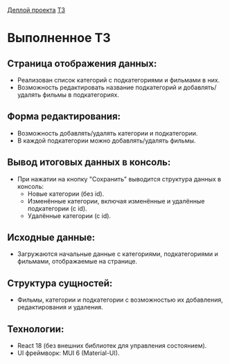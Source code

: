 [Деплой проекта](https://cinema-dashboard.netlify.app/categories)
[ТЗ](https://butter-wanderer-da2.notion.site/frontend-164b5f12da6180de8ab5f194ddf32b0c)

# Выполненное ТЗ

## Страница отображения данных:

- Реализован список категорий с подкатегориями и фильмами в них.
- Возможность редактировать название подкатегорий и добавлять/удалять фильмы в подкатегориях.

## Форма редактирования:

- Возможность добавлять/удалять категории и подкатегории.
- В каждой подкатегории можно добавлять/удалять фильмы.

## Вывод итоговых данных в консоль:

- При нажатии на кнопку "Сохранить" выводится структура данных в консоль:
  - Новые категории (без id).
  - Изменённые категории, включая изменённые и удалённые подкатегории (с id).
  - Удалённые категории (с id).

## Исходные данные:

- Загружаются начальные данные с категориями, подкатегориями и фильмами, отображаемые на странице.

## Структура сущностей:

- Фильмы, категории и подкатегории с возможностью их добавления, редактирования и удаления.

## Технологии:

- React 18 (без внешних библиотек для управления состоянием).
- UI фреймворк: MUI 6 (Material-UI).

